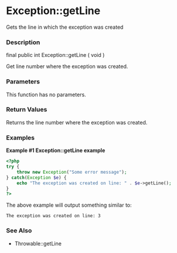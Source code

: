 Exception::getLine
==================

Gets the line in which the exception was created

### Description

<span class="modifier">final</span> <span class="modifier">public</span>
<span class="type">int</span> <span
class="methodname">Exception::getLine</span> ( <span
class="methodparam">void</span> )

Get line number where the exception was created.

### Parameters

This function has no parameters.

### Return Values

Returns the line number where the exception was created.

### Examples

**Example \#1 <span class="function">Exception::getLine</span> example**

``` php
<?php
try {
    throw new Exception("Some error message");
} catch(Exception $e) {
    echo "The exception was created on line: " . $e->getLine();
}
?>
```

The above example will output something similar to:

    The exception was created on line: 3

### See Also

-   <span class="methodname">Throwable::getLine</span>
